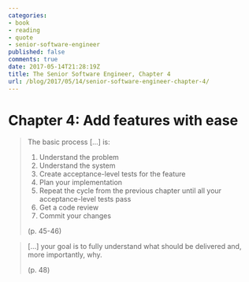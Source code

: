 ```yaml
---
categories:
- book
- reading
- quote
- senior-software-engineer
published: false
comments: true
date: 2017-05-14T21:28:19Z
title: The Senior Software Engineer, Chapter 4
url: /blog/2017/05/14/senior-software-engineer-chapter-4/
---
```


# Chapter 4: Add features with ease 

> The basic process [...] is:
>
>  1. Understand the problem
>  1. Understand the system
>  1. Create acceptance-level tests for the feature
>  1. Plan your implementation
>  1. Repeat the cycle from the previous chapter until all your acceptance-level tests pass
>  1. Get a code review
>  1. Commit your changes
>
> (p. 45-46)

> [...] your goal is to fully understand what should be delivered and, more importantly, why.
>
> (p. 48)

